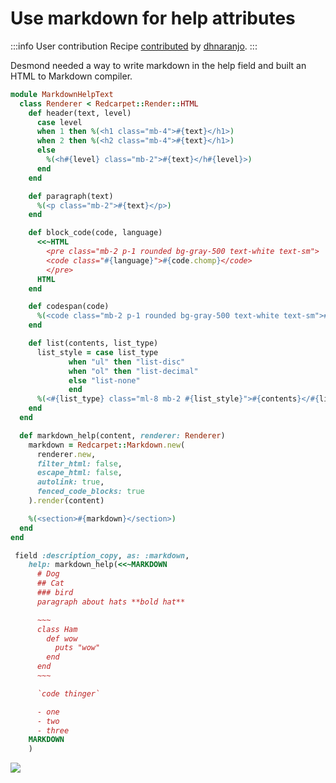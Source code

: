 # Use markdown for help attributes

:::info User contribution
Recipe [contributed](https://github.com/avo-hq/avo/issues/1390#issuecomment-1302553590) by [dhnaranjo](https://github.com/dhnaranjo).
:::

Desmond needed a way to write markdown in the help field and built an HTML to Markdown compiler.

```ruby
module MarkdownHelpText
  class Renderer < Redcarpet::Render::HTML
    def header(text, level)
      case level
      when 1 then %(<h1 class="mb-4">#{text}</h1>)
      when 2 then %(<h2 class="mb-4">#{text}</h1>)
      else
        %(<h#{level} class="mb-2">#{text}</h#{level}>)
      end
    end

    def paragraph(text)
      %(<p class="mb-2">#{text}</p>)
    end

    def block_code(code, language)
      <<~HTML
        <pre class="mb-2 p-1 rounded bg-gray-500 text-white text-sm">
        <code class="#{language}">#{code.chomp}</code>
        </pre>
      HTML
    end

    def codespan(code)
      %(<code class="mb-2 p-1 rounded bg-gray-500 text-white text-sm">#{code}</code>)
    end

    def list(contents, list_type)
      list_style = case list_type
             when "ul" then "list-disc"
             when "ol" then "list-decimal"
             else "list-none"
             end
      %(<#{list_type} class="ml-8 mb-2 #{list_style}">#{contents}</#{list_type}>)
    end
  end

  def markdown_help(content, renderer: Renderer)
    markdown = Redcarpet::Markdown.new(
      renderer.new,
      filter_html: false,
      escape_html: false,
      autolink: true,
      fenced_code_blocks: true
    ).render(content)

    %(<section>#{markdown}</section>)
  end
end
```

```ruby
 field :description_copy, as: :markdown,
    help: markdown_help(<<~MARKDOWN
      # Dog
      ## Cat
      ### bird
      paragraph about hats **bold hat**

      ~~~
      class Ham
        def wow
          puts "wow"
        end
      end
      ~~~

      `code thinger`

      - one
      - two
      - three
    MARKDOWN
    )
```

![](/assets/img/recipes/use-markdown-in-help-attributes/result.png)
